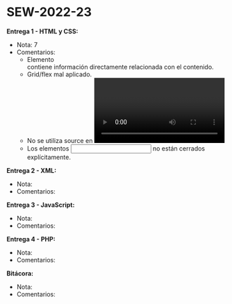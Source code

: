 # SEW-2022-23

**Entrega 1 - HTML y CSS:**
  * Nota: 7
  * Comentarios:
    - Elemento <aside> contiene información directamente relacionada con el contenido.
    - Grid/flex mal aplicado.
    - No se utiliza source en <video> ni <audio>.
    - Los elementos <input> no están cerrados explícitamente.

**Entrega 2 - XML:**
  * Nota: 
  * Comentarios:

**Entrega 3 - JavaScript:**
  * Nota:
  * Comentarios: 

**Entrega 4 - PHP:**
  * Nota:
  * Comentarios: 

**Bitácora:**
  * Nota: 
  * Comentarios: 
